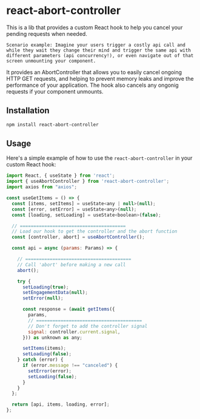 # react-abort-controller

This is a lib that provides a custom React hook to help you cancel your pending requests when needed.

```Scenario example: Imagine your users trigger a costly api call and while they wait they change their mind and trigger the same api with different parameters (api concurrency!), or even navigate out of that screen unmounting your component.```

It provides an AbortController that allows you to easily cancel ongoing HTTP GET requests, and helping to prevent memory leaks and improve the performance of your application. The hook also cancels any ongonig requests if your component unmounts.


## Installation

```bash
npm install react-abort-controller
```

## Usage

Here's a simple example of how to use the `react-abort-controller` in your custom React hook:

```jsx
import React, { useState } from 'react';
import { useAbortController } from 'react-abort-controller';
import axios from "axios";

const useGetItems = () => {
  const [items, setItems] = useState<any | null>(null);
  const [error, setError] = useState<any>(null);
  const [loading, setLoading] = useState<boolean>(false);

  // =======================================
  // Load our hook to get the controller and the abort function
  const [controller, abort] = useAbortController();

  const api = async (params: Params) => {

    // =======================================
    // Call 'abort' before making a new call
    abort();

    try {
      setLoading(true);
      setEngagementData(null);
      setError(null);

      const response = (await getItems({
        params,
        // =======================================
        // Don't forget to add the controller signal
        signal: controller.current.signal,
      })) as unknown as any;

      setItems(items);
      setLoading(false);
    } catch (error) {
      if (error.message !== "canceled") {
        setError(error);
        setLoading(false);
      }
    }
  };

  return [api, items, loading, error];
};
```
